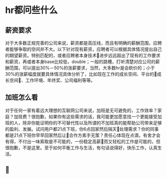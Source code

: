 # hr都问些什么

## 薪资要求
对于大多数正规完善的公司来说，薪资都是高压线，而且有明确的薪酬范围，应聘者能够争取的空间并不大。以下针对现有薪资，应聘者可以根据具体情况提出自己的期望薪资。特别匹配的，或者应聘者本身技术进步远远超出了现有的工作要求和薪资，再或者本身base比较低，double；一般的跳槽，打听清楚对应公司的薪酬范围，可以提出30%－50%的涨薪要求，当然，大多数hr是会砍价的；小于30%的涨薪幅度就要具体情况具体分析了，比如现在工作的成长空间、平台的成长空间、工作环境、年终奖、公司福利等等。

## 加班怎么看

对于任何一家有着远大理想的互联网公司来说，加班是无可避免的，工作效率？家庭？加班费？很抱歉，如果你有这些需求的话，我可能更加愿意找一个更能接受加班的人，除非你能证明你的不可替代性以及所谓的不加班真的能帮助公司带来足够的盈利、发展。试问用户都21点下班，你6点回家然后隔天处理需求？你的同事都是21点下班你早早回家然后让合作方素手无策？责任心体现在点滴，有舍才会有得，不付出一味索取是不可能的，一份稳定高薪而又轻松的工作是可能的，但很抱歉，不是这里。至于如何平衡工作与生活，有句话说得好，快乐工作，认真生活。

## 